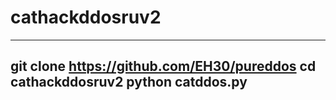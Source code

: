 # cathackddosruv2
--------------------------------------------------
git clone https://github.com/EH30/pureddos
cd cathackddosruv2
python catddos.py
--------------------------------------------------
